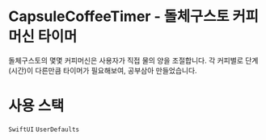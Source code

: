 # CapsuleCoffeeTimer - 돌체구스토 커피머신 타이머

돌체구스토의 몇몇 커피머신은 사용자가 직접 물의 양을 조절합니다. 각 커피별로 단계(시간)이 다른만큼 타이머가 필요해보여, 공부삼아 만들었습니다.

# 사용 스택
`SwiftUI` `UserDefaults`
